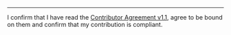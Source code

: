 

______________________________________
I confirm that I have read the [Contributor Agreement v1.1](https://github.com/tegonal/gget/blob/v0.18.0/.github/Contributor%20Agreement.txt), agree to be bound on them and confirm that my contribution is compliant.
